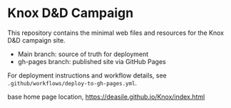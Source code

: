 # Knox D&D Campaign

This repository contains the minimal web files and resources for the Knox D&D campaign site.

- Main branch: source of truth for deployment
- gh-pages branch: published site via GitHub Pages

For deployment instructions and workflow details, see `.github/workflows/deploy-to-gh-pages.yml`.

base home page location, https://deasile.github.io/Knox/index.html
